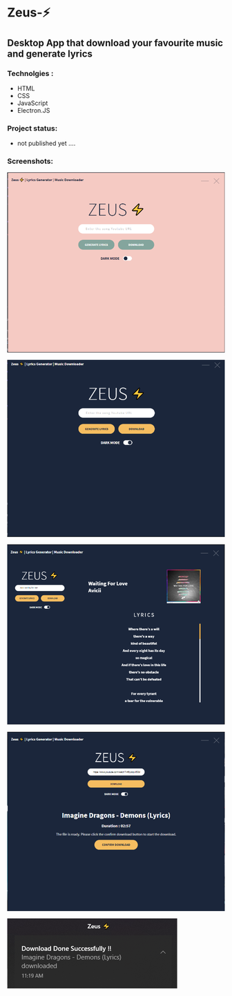 # Zeus-⚡
## Desktop App that download your favourite music and generate lyrics

### Technolgies :
* HTML
* CSS
* JavaScript
* Electron.JS

### Project status: 
* not published yet ....

### Screenshots:
![main screen light mode](product/view1.png?raw=true "main screen light mode")

![main screen dark mode](product/view2.png?raw=true "main screen dark mode")

![lyrics](product/view3.png?raw=true "lyrics")

![downloader](product/view4.png?raw=true "downloader")

![notification](product/view5.png?raw=true "notification")

